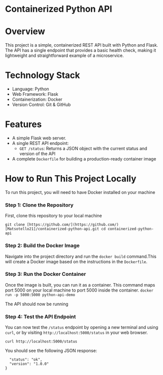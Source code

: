 # Containerized Python API

# Overview
This project is a simple, containerized REST API built with Python and Flask.
The API has a single endpoint that provides a basic health check, making it lightweight and straightforward example of a microservice.

# Technology Stack 
- Language: Python 
- Web Framework: Flask 
- Containerization: Docker 
- Version Control: Git & GitHub 

# Features 
- A simple Flask web server.
- A single REST API endpoint:
  * ``GET /status``: Returns a JSON object with the current status and version of the API
- A complete ``Dockerfile`` for building a production-ready container image 

# How to Run This Project Locally
To run this project, you will need to have Docker installed on your machine 

### Step 1: Clone the Repository 
First, clone this repository to your local machine 

``git clone [https://github.com/](https://github.com/)[Matsotello21]/containerized-python-api.git
cd containerized-python-api``

### Step 2: Build the Docker Image 
Navigate into the project directory and run the ``docker build`` command.This will create a Docker image based on the instructions in the ``Dockerfile``.

### Step 3: Run the Docker Container 
Once the image is built, you can run it as a container. This command maps port 5000 on your  local machine to port 5000 inside the container. 
``docker run -p 5000:5000 python-api-demo``

The API should now be running

### Step 4: Test the API Endpoint 
You can now test the ``/status`` endpoint by opening a new terminal and using ``curl``, or by visiting ``http://localhost:5000/status`` in your web browser.

``curl http://localhost:5000/status``

You should see the following JSON response:

```{
  "status": "ok",
  "version": "1.0.0"
}
```

